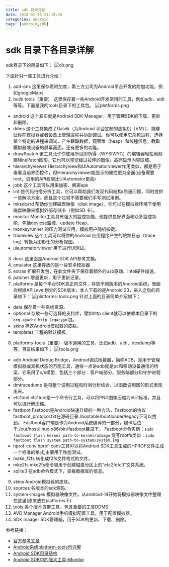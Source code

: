 ```yaml
---
title: sdk 目录介绍
date: 2018-01-11 21:19:46
categories: android
tags: [android,sdk]
---
```


# sdk 目录下各目录详解

sdk目录下的目录如下：
![dir.png](http://upload-images.jianshu.io/upload_images/2178834-947c10d5de3b8a99.png?imageMogr2/auto-orient/strip%7CimageView2/2/w/1240)

下面针对一些工具进行介绍：

1. add-ons
这里保存着附加库，第三方公司为Android平台开发的附加功能。例如googleMaps
2. build tools（重要）
这里保存着一些Android开发常用的工具，例如adb、aidl等等。下面是我的tools目录下的工具包。
![platforms.png](http://upload-images.jianshu.io/upload_images/2178834-56578752af0e735e.png?imageMogr2/auto-orient/strip%7CimageView2/2/w/1240)

* android
这个其实就是Android SDK Manager，用于管理SDK的下载、更新和删除。
* ddms
这个工具集成了Dalvik（为Android 平台定制的虚拟机（VM）），能够让你在模拟器或者设备上管理进程并协助调试。你可以使用它杀死进程，选择某个特定的进程来调试，产生跟踪数据，观察堆（heap）和线程信息，截取模拟器或设备的屏幕画面，还有更多的功能。
* draw9patch
该工具允许你使用所见即所得（WYSIWYG）的编辑器轻松地创建NinePatch图形。它也可以预览经过拉伸的图像，高亮显示内容区域。
* hierarchyviewer
Hierarchyview和UiAutomatorviewer作用类似，都是用于查看当前界面控件，但Hierarchyviewer能显示的属性更为全面(设备需要root，调用的API权限比UiAutomator更高)
* jobb
这个工具可以用来加密、解密apk
* lint
 是代码扫描分析工具，它可以帮助我们发现代码结构/质量问题，同时提供一些解决方案，而且这个过程不需要我们手写测试用例。
* mksdcard
帮助你创建磁盘映像（disk image），你可以在模拟器环境下使用磁盘映像来模拟外部存储卡（例如SD 卡）。
* monitor
Monitor工具具有强大的监控功能，他提供良好界面和众多监控功能，包括devicse监控、update Heap、
* monkeyrunner
的压力测试应用，模拟用户随机按键。
* traceview
这个工具可以将你的Android 应用程序产生的跟踪日志（trace log）转换为图形化的分析视图。
* uiautomatorviewer
用于进行UI测试。
3. docs
这里面是Android SDK API参考文档。
4. emulator
这里存放的是一些安卓模拟器
5. extras
扩展开发包，在此文件夹下保存着额外的usb驱动、intel硬件加速。
6. patcher
增量更新，用于更新记录。
7. platforms
是每个平台SDK真正的文件，存放不同版本的Android系统。里面会根据APILevel划分的SDK版本，本人下载的是Android 23，进入之后的目录如下：
![platforms-tools.png](http://upload-images.jianshu.io/upload_images/2178834-c413d794f93d0106.png?imageMogr2/auto-orient/strip%7CimageView2/2/w/1240)
针对上面的目录简单介绍如下；
* data
保存着一些系统资源。
* optional
存放一些可选择的支持库，譬如http client就可以依赖本目录下的``org.apache.http.legacy``jar包。
* skins
存这Android模拟器的皮肤。
* templates
工程的默认模板。
8. platforms-tools（重要）
版本通用的工具，比如adb、aidl、dexdump等等。目录结果如下：
![tools.png](http://upload-images.jianshu.io/upload_images/2178834-362d048fe17c7107.png?imageMogr2/auto-orient/strip%7CimageView2/2/w/1240)
* adb 
Android Debug Bridge，Android调试桥接器，简称ADB，是用于管理模拟器或真机状态的万能工具，通俗一点讲adb就是pc和移动设备通信的桥梁，它采用了c/s模型，包括三个部分：客户端部分、服务端部分和守护进程部分。
* dmtracedump
是将整个调用过程和时间分析结合，以函数调用图的形式表现出来。
* etc1tool
    etc1tool是一个命令行工具，可以将PNG图像压缩为etc1标准，并且可以进行解压缩。
* fastboot
    Fastboot是Android快速升级的一种方法，Fastboot的协议fastboot_protocol.txt在源码目录./bootable/bootloader/legacy下可以找到。
    Fastboot客户端是作为Android系统编译的一部分，编译后位于./out/host/linux-x86/bin/fastboot目录下。
    Fastboot命令实例：``sudo fastboot flash kernel path-to-kernel/uImage``
    烧写rootfs类似：``sudo fastboot flash system path-to-system/system.img``
* hprof-conv
hprof-conv工具可以将Android SDK工具生成的HPROF文件生成一个标准的格式,主要用于性能测试。
* make_f2fs
转化成f2fs文件格式的文件。
* mke2fs
mke2fs命令被用于创建磁盘分区上的“etc2/etc3”文件系统。
* sqlite3
在adb命令模式下，查看数据库的信息。
9. skins
Android模拟器的皮肤。
10. sources
各版本的sdk源码。
11. system-images
模拟器映像文件。从android-14开始将模拟器映像文件整理在这里(原来放在platforms下)
12. tools
各个版本自带工具，包含重要的工具DDMS
13. AVD Manager
Android手机模拟配置工具，用于配置模拟器。
14. SDK maager
SDK管理器，用于SDK的更新、下载、删除。

参考链接：

* [官方参考文章](https://developer.android.com/studio/command-line/jobb.html)
* [Android系统platform-tools包详解](http://blog.csdn.net/apple_hsp/article/details/51459930)
* [Android SDK目录结构](http://blog.csdn.net/itluochen/article/details/52688935)
* [Android SDK中的强大工具-Monitor](https://www.jianshu.com/p/3f8828b4a05a)